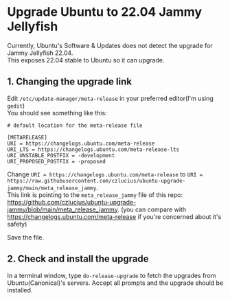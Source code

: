 # Upgrade Ubuntu to 22.04 Jammy Jellyfish

Currently, Ubuntu's Software & Updates does not detect the upgrade for Jammy Jellyfish 22.04.  
This exposes 22.04 stable to Ubuntu so it can upgrade.

## 1. Changing the upgrade link
   
Edit `/etc/update-manager/meta-release` in your preferred editor(I'm using `gedit`)  
You should see something like this:
```
# default location for the meta-release file

[METARELEASE]
URI = https://changelogs.ubuntu.com/meta-release
URI_LTS = https://changelogs.ubuntu.com/meta-release-lts
URI_UNSTABLE_POSTFIX = -development
URI_PROPOSED_POSTFIX = -proposed

```

Change
`URI = https://changelogs.ubuntu.com/meta-release` to `URI = https://raw.githubusercontent.com/czlucius/ubuntu-upgrade-jammy/main/meta_release_jammy`.  
This link is pointing to the `meta_release_jammy` file of this repo: https://github.com/czlucius/ubuntu-upgrade-jammy/blob/main/meta_release_jammy.
(you can compare with https://changelogs.ubuntu.com/meta-release if you're concerned about it's safety)

Save the file.

## 2. Check and install the upgrade

In a terminal window, type `do-release-upgrade` to fetch the upgrades from Ubuntu(Canonical)'s servers. Accept all prompts and the upgrade should be installed.
